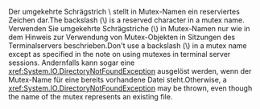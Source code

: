 <span data-ttu-id="23367-101">Der umgekehrte Schrägstrich \\ stellt in Mutex-Namen ein reserviertes Zeichen dar.</span><span class="sxs-lookup"><span data-stu-id="23367-101">The backslash (\\) is a reserved character in a mutex name.</span></span> <span data-ttu-id="23367-102">Verwenden Sie umgekehrte Schrägstriche (\\) in Mutex-Namen nur wie in dem Hinweis zur Verwendung von Mutex-Objekten in Sitzungen des Terminalservers beschrieben.</span><span class="sxs-lookup"><span data-stu-id="23367-102">Don't use a backslash (\\) in a mutex name except as specified in the note on using mutexes in terminal server sessions.</span></span> <span data-ttu-id="23367-103">Andernfalls kann sogar eine <xref:System.IO.DirectoryNotFoundException> ausgelöst werden, wenn der Mutex-Name für eine bereits vorhandene Datei steht.</span><span class="sxs-lookup"><span data-stu-id="23367-103">Otherwise, a <xref:System.IO.DirectoryNotFoundException> may be thrown, even though the name of the mutex represents an existing file.</span></span>
